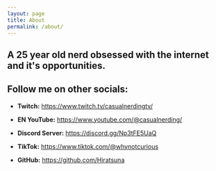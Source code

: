 ```yaml
---
layout: page
title: About
permalink: /about/
---
```


## A 25 year old nerd obsessed with the internet and it's opportunities. 

## Follow me on other socials: 
- **Twitch:** 
  https://www.twitch.tv/casualnerdingtv/

- **EN YouTube:** 
  https://www.youtube.com/@casualnerding/

- **Discord Server:**
  https://discord.gg/Np3tFE5UaQ

- **TikTok:**
  https://www.tiktok.com/@whynotcurious

- **GitHub:**
  https://github.com/Hiratsuna
